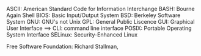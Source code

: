 ASCII: American Standard Code for Information Interchange
BASH: Bourne Again Shell
BIOS: Basic Input/Output System
BSD: Berkeley Software System
GNU: GNU's not Unix
GPL: General Public Liscence
GUI: Graphical User Interface  ==> CLI: command line interface
POSIX: Portable Operating System Interface
SELinux: Security-Enhanced Linux


Free Software Foundation:
Richard Stallman,
